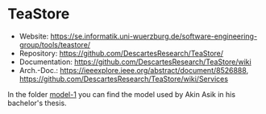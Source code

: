 # TeaStore

* Website:			https://se.informatik.uni-wuerzburg.de/software-engineering-group/tools/teastore/
* Repository:		https://github.com/DescartesResearch/TeaStore/
* Documentation: 	https://github.com/DescartesResearch/TeaStore/wiki
* Arch.-Doc.:		https://ieeexplore.ieee.org/abstract/document/8526888, https://github.com/DescartesResearch/TeaStore/wiki/Services



In the folder [model-1](./model-1) you can find the model used by Akin Asik in his bachelor's thesis.